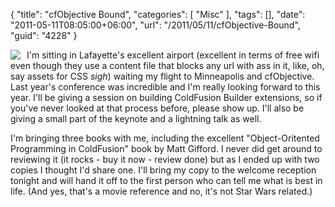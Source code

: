 {
	"title": "cfObjective Bound",
	"categories": [
		"Misc"
	],
	"tags": [],
	"date": "2011-05-11T08:05:00+06:00",
	"url": "/2011/05/11/cfObjective-Bound",
	"guid": "4228"
}

<img src="https://static.raymondcamden.com/images/cfjedi/airplane.gif" style="float:left;margin-right:10px" />I'm sitting in Lafayette's excellent airport (excellent in terms of free wifi even though they use a content file that blocks any url with ass in it, like, oh, say assets for CSS *sigh*) waiting my flight to Minneapolis and cfObjective. Last year's conference was incredible and I'm really looking forward to this year. I'll be giving a session on building ColdFusion Builder extensions, so if you've never looked at that process before, please show up. I'll also be giving a small part of the keynote and a lightning talk as well. 

I'm bringing three books with me, including the excellent "Object-Oritented Programming in ColdFusion" book by Matt Gifford. I never did get around to reviewing it (it rocks - buy it now - review done) but as I ended up with two copies I thought I'd share one. I'll bring my copy to the welcome reception tonight and will hand it off to the first person who can tell me what is best in life. (And yes, that's a movie reference and no, it's not Star Wars related.)

<br clear="all">
